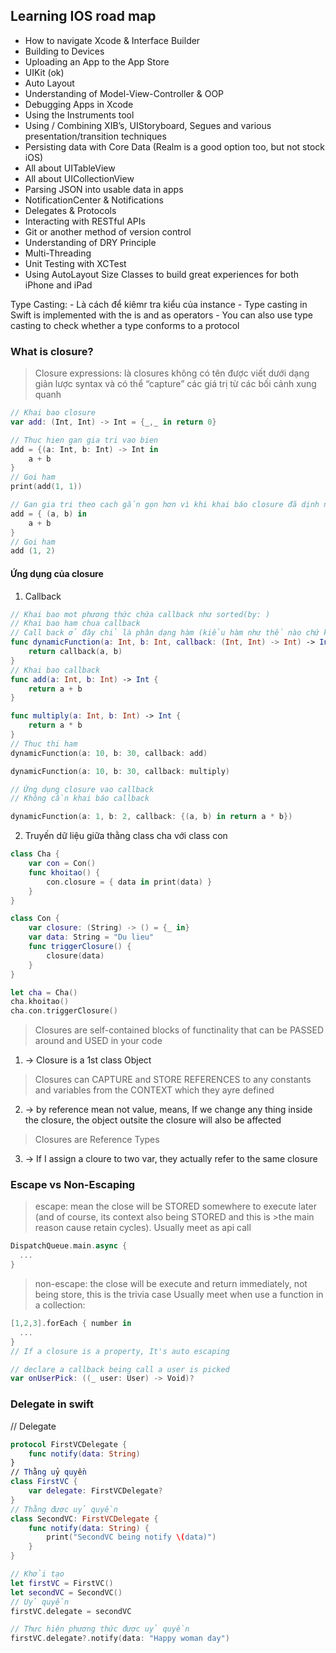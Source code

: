## Learning IOS road map
* How to navigate Xcode & Interface Builder
* Building to Devices
* Uploading an App to the App Store
* UIKit (ok)
* Auto Layout 
* Understanding of Model-View-Controller & OOP
* Debugging Apps in Xcode
* Using the Instruments tool
* Using / Combining XIB’s, UIStoryboard, Segues and various presentation/transition techniques
* Persisting data with Core Data (Realm is a good option too, but not stock iOS)
* All about UITableView
* All about UICollectionView
* Parsing JSON into usable data in apps
* NotificationCenter & Notifications
* Delegates & Protocols
* Interacting with RESTful APIs
* Git or another method of version control
* Understanding of DRY Principle
* Multi-Threading
* Unit Testing with XCTest
* Using AutoLayout Size Classes to build great experiences for both iPhone and iPad
 
Type Casting:
    - Là cách để kiêmr tra kiểu của instance 
    - Type casting in Swift is implemented with the is and as operators
    - You can also use type casting to check whether a type conforms to a protocol 


### What is closure?
>Closure expressions: là closures không có tên được viết dưới dạng giản lược syntax và có thể “capture” các giá trị từ các bối cảnh xung quanh
```swift
// Khai bao closure
var add: (Int, Int) -> Int = {_,_ in return 0}

// Thuc hien gan gia tri vao bien
add = {(a: Int, b: Int) -> Int in
    a + b
}
// Goi ham
print(add(1, 1))

// Gan gia tri theo cach gắn gọn hơn vì khi khai báo closure đã dịnh nghĩa kiểu đầu vào, đầu ra
add = { (a, b) in
    a + b
}
// Goi ham
add (1, 2)
```
#### Ứng dụng của closure
1. Callback
```swift
// Khai bao mot phương thức chứa callback như sorted(by: )
// Khai bao ham chua callback
// Call back ở đây chỉ là phân dạng hàm (kiểu hàm như thế nào chứ ko có logic)
func dynamicFunction(a: Int, b: Int, callback: (Int, Int) -> Int) -> Int {
    return callback(a, b)
}
// Khai bao callback
func add(a: Int, b: Int) -> Int {
    return a + b
}

func multiply(a: Int, b: Int) -> Int {
    return a * b
}
// Thuc thi ham
dynamicFunction(a: 10, b: 30, callback: add)

dynamicFunction(a: 10, b: 30, callback: multiply)

// Ứng dụng closure vao callback
// Không cần khai báo callback

dynamicFunction(a: 1, b: 2, callback: {(a, b) in return a * b})
```
2. Truyến dữ liệu giữa thằng class cha với class con
```swift
class Cha {
    var con = Con()
    func khoitao() {
        con.closure = { data in print(data) }
    }
}

class Con {
    var closure: (String) -> () = {_ in}
    var data: String = "Du lieu"
    func triggerClosure() {
        closure(data)
    }
}

let cha = Cha()
cha.khoitao()
cha.con.triggerClosure()
```

> Closures are self-contained blocks of functinality that can be PASSED around and USED in your code

1. -> Closure is a 1st class Object

> Closures can CAPTURE and STORE REFERENCES to any constants and variables from the CONTEXT which they ayre defined

2. -> by reference mean not value, means, If we change any thing inside the closure, the object outsite the closure will also be affected

> Closures are Reference Types

3. -> If I assign a cloure to two var, they actually refer to the same closure

### Escape vs Non-Escaping
>escape: mean the close will be STORED somewhere to execute later (and of course, its context also being STORED and this is >the main reason cause retain cycles). Usually meet as api call
```swift
DispatchQueue.main.async {
  ...
}
```
> non-escape: the close will be execute and return immediately, not being store, this is the trivia case
> Usually meet when use a function in a collection:
```swift
[1,2,3].forEach { number in
  ...
}
// If a closure is a property, It's auto escaping

// declare a callback being call a user is picked
var onUserPick: ((_ user: User) -> Void)?
```

### Delegate in swift
// Delegate
``` swift
protocol FirstVCDelegate {
    func notify(data: String)
}
// Thằng uỷ quyền
class FirstVC {
    var delegate: FirstVCDelegate?
}
// Thằng được uỷ quyền
class SecondVC: FirstVCDelegate {
    func notify(data: String) {
        print("SecondVC being notify \(data)")
    }
}
```
```swift
// Khởi tạo
let firstVC = FirstVC()
let secondVC = SecondVC()
// Uỷ quyền
firstVC.delegate = secondVC

// Thực hiện phương thức được uỷ quyền
firstVC.delegate?.notify(data: "Happy woman day")
```
